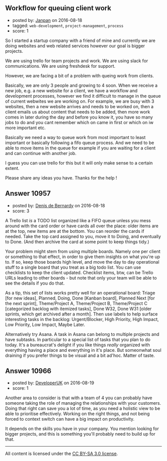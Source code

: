 ## Workflow for queuing client work

- posted by: [Janpan](https://stackexchange.com/users/1647720/janpan) on 2016-08-18
- tagged: `web-development`, `project-management`, `process`
- score: 1

So I started a startup company with a friend of mine and currently we are doing websites and web related services however our goal is bigger projects. 

We are using trello for team projects and work.
We are using slack for communications.
We are using freshdesk for support.

However, we are facing a bit of a problem with queing work from clients.

Basically, we are only 3 people and growing to 4 soon. When we receive a new job, e.g. a new website for a client, we have a workflow and development processes, however we find it difficult to manage in the queue of current webwites we are working on. For example, we are busy with 3 websites, then a new website arrives and needs to be worked on, then a client emails us about content that needs to be added, then more work comes in later during the day and before you know it, you have so many jobs to do and you cant remember which on came in first or which on iw more important etc.


Basically we need a way to queue work from most important to least important or basically following a fifo queue process. And we need to be able to move items in the queue for example if you are waiting for a client and can continue with another job. 

I guess you can use trello for this but it will only make sense to a certain extent.

Please share any ideas you have. Thanks for the help !


## Answer 10957

- posted by: [Denis de Bernardy](https://stackexchange.com/users/182468/denis-de-bernardy) on 2016-08-18
- score: 3

A Trello list _is_ a TODO list organized like a FIFO queue unless you mess around with the card order or have cards all over the place: older items are at the top, new items are at the bottom. You can reorder the cards if needed. Take the top card assigned to you, move it to Doing, and eventually to Done. (And then archive the card at some point to keep things tidy.)

Your problem might stem from using multiple boards. Namely one per client or something to that effect, in order to give them insights on what you're up to. If so, keep those boards high level, and move the day to day operational stuff to a single board that you treat as a big todo list. You can use checklists to keep the client updated. Checklist items, btw, can be Trello URLs leading to other boards - but note that only your team will be able to see the details if you do that.

As a tip, this set of lists works pretty well for an operational board: Triage [for new ideas], Planned, Doing, Done [Kanban board], Planned Next [for the next sprint], Theme/Project A, Theme/Project B, Theme/Project C [categorized backlog with itemized tasks], Done W32, Done W31 [older sprints, which get archived after a month]. Then use labels to help surface interesting tasks in the backlog: Urgent/Blocker, High Priority, High Impact, Low Priority, Low Impact, Maybe Later.

Alternatively try Asana. A task in Asana can belong to multiple projects and have subtasks. In particular to a special list of tasks that you plan to do today. It's a bureaucrat's delight if you like things _really_ organized with everything having a place and everything in it's place. But someonwhat soul draining if you prefer things to be visual and a bit ad'hoc. Matter of taste.


## Answer 10966

- posted by: [DeveloperUK](https://stackexchange.com/users/7015503/developeruk) on 2016-08-19
- score: 1

Another area to consider is that with a team of 4 you can probably have someone taking the role of managing the relationships with your customers.  Doing that right can save you a lot of time, as you need a holistic view to be able to prioritise effectively.  Working on the right things, and not being forced to context switch can have a big impact on productivity.

It depends on the skills you have in your company.  You mention looking for bigger projects, and this is something you'll probably need to build up for that.



---

All content is licensed under the [CC BY-SA 3.0 license](https://creativecommons.org/licenses/by-sa/3.0/).
